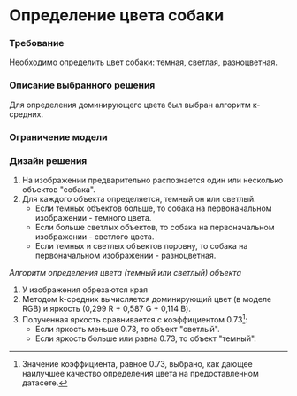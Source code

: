 # Определение цвета собаки

### Требование
Необходимо определить цвет собаки: темная, светлая, разноцветная.

### Описание выбранного решения
Для определения доминирующего цвета был выбран алгоритм к-средних.

### Ограничение модели

### Дизайн решения
1. На изображении предварительно распознается один или несколько объектов "собака".
2. Для каждого объекта определяется, темный он или светлый.
   * Если темных объектов больше, то собака на первоначальном изображении - темного цвета.
   * Если больше светлых объектов, то собака на первоначальном изображении - светлого цвета.
   * Если темных и светлых объектов поровну, то собака на первоначальном изображении - разноцветная.

*Алгоритм определения цвета (темный или светлый) объекта*
1. У изображения обрезаются края
2. Методом k-средних вычисляется доминирующий цвет (в моделе RGB) и яркость (0,299 R + 0,587 G + 0,114 B). 
3. Полученная яркость сравнивается с коэффициентом 0.73[^1]:
   * Если яркость меньше 0.73, то объект "светлый".
   * Если яркость больше или равна 0.73, то объект "темный".

[^1]: Значение коэффициента, равное 0.73, выбрано, как дающее наилучшее качество определения цвета на предоставленном датасете.
